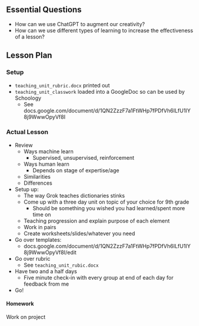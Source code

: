 ## Essential Questions

- How can we use ChatGPT to augment our creativity?
- How can we use different types of learning to increase the effectiveness of a lesson?

## Lesson Plan

### Setup

- `teaching_unit_rubric.docx` printed out
- `teaching_unit_classwork` loaded into a GoogleDoc so can be used by Schoology
    - See docs.google.com/document/d/1QN2ZzzF7a1FtWHp7fPDfVh6ILfU1IY8j9WwwOpyVf8I

### Actual Lesson

- Review
    - Ways machine learn
        - Supervised, unsupervised, reinforcement
    - Ways human learn
        - Depends on stage of expertise/age
    - Similarities
    - Differences
- Setup up:
    - The way Grok teaches dictionaries stinks
    - Come up with a three day unit on topic of your choice for 9th grade
        - Should be something you wished you had learned/spent more time on
    - Teaching progression and explain purpose of each element
    - Work in pairs
    - Create worksheets/slides/whatever you need
- Go over templates:
    - docs.google.com/document/d/1QN2ZzzF7a1FtWHp7fPDfVh6ILfU1IY8j9WwwOpyVf8I/edit
- Go over rubric
    - See `teaching_unit_rubic.docx`
- Have two and a half days
    - Five minute check-in with every group at end of each day for feedback from me
- Go!

#### Homework

Work on project
